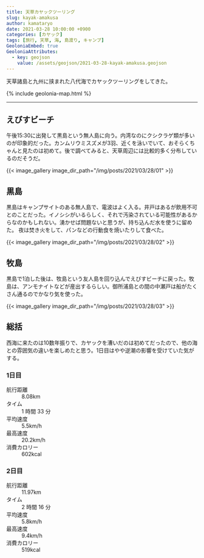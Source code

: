 ```yaml
---
title: 天草カヤックツーリング
slug: kayak-amakusa
author: kamataryo
date: 2021-03-28 10:00:00 +0900
categories: [カヤック]
tags: [旅行, 天草, 海, 島渡り, キャンプ]
GeoloniaEmbed: true
GeoloniaAttributes:
  - key: geojson
    value: /assets/geojson/2021-03-28-kayak-amakusa.geojson
---
```


天草諸島と九州に挟まれた八代海でカヤックツーリングをしてきた。

{% include geolonia-map.html %}

---

## えびすビーチ

午後15:30に出発して黒島という無人島に向う。内湾なのにクシクラゲ類が多いのが印象的だった。カンムリウミスズメが3羽、近くを泳いでいて、おそらくちゃんと見たのは初めて。後で調べてみると、天草周辺には比較的多く分布しているのだそうだ。

{{< image_gallery image_dir_path="/img/posts/2021/03/28/01" >}}

## 黒島

黒島はキャンプサイトのある無人島で、電波はよく入る。井戸はあるが飲用不可とのことだった。イノシシがいるらしく、それで汚染されている可能性があるからなのかもしれない。湧かせば問題ないと思うが、持ち込んだ水を使うに留めた。
夜は焚き火をして、パンなどの行動食を焼いたりして食べた。

{{< image_gallery image_dir_path="/img/posts/2021/03/28/02" >}}

## 牧島

黒島で1泊した後は、牧島という友人島を回り込んでえびすビーチに戻った。牧島は、アンモナイトなどが産出するらしい。御所浦島との間の中瀬戸は船がたくさん通るのでかなり気を使った。

{{< image_gallery image_dir_path="/img/posts/2021/03/28/03" >}}

## 総括

西海に来たのは10数年振りで、カヤックを漕いだのは初めてだったので、他の海との雰囲気の違いを楽しめたと思う。1日目はやや逆潮の影響を受けていた気がする。

### 1日目

<dl>
<dt>航行距離</dt><dd>8.08km</dd>
<dt>タイム</dt><dd>1 時間 33 分</dd>
<dt>平均速度</dt><dd>5.5km/h</dd>
<dt>最高速度</dt><dd>20.2km/h</dd>
<dt>消費カロリー</dt><dd>602kcal</dd>
</dl>

### 2日目

<dl>
<dt>航行距離</dt><dd>11.97km</dd>
<dt>タイム</dt><dd>2 時間 16 分</dd>
<dt>平均速度</dt><dd>5.8km/h</dd>
<dt>最高速度</dt><dd>9.4km/h</dd>
<dt>消費カロリー</dt><dd>519kcal</dd>
</dl>
